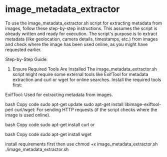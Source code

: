 # image_metadata_extractor
To use the image_metadata_extractor.sh script for extracting metadata from images, follow these step-by-step instructions. This assumes the script is already written and ready for execution. The script's purpose is to extract metadata (like geolocation, camera details, timestamps, etc.) from images and check where the image has been used online, as you might have requested earlier.

Step-by-Step Guide:
1. Ensure Required Tools Are Installed
The image_metadata_extractor.sh script might require some external tools like ExifTool for metadata extraction and curl or wget for online searches. Install the required tools first:

ExifTool: Used for extracting metadata from images.

bash
Copy code
sudo apt-get update
sudo apt-get install libimage-exiftool-perl
curl/wget: For sending HTTP requests (if the script checks where the image is used online).

bash
Copy code
sudo apt-get install curl
or

bash
Copy code
sudo apt-get install wget

install requirements first then use 
chmod +x image_metadata_extractor.sh 
./image_metadata_extractor.sh




